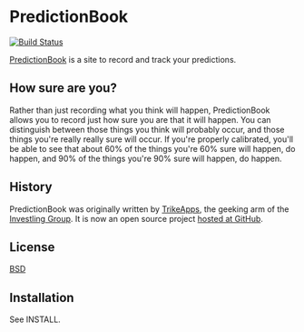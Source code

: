 PredictionBook
==============
[![Build Status](https://travis-ci.org/tricycle/predictionbook.svg?branch=add-travis-yml)](https://travis-ci.org/tricycle/predictionbook)

[PredictionBook](http://predictionbook.com/) is a site to record and
track your predictions.

## How sure are you?

Rather than just recording what you think will happen, PredictionBook
allows you to record just how sure you are that it will happen. You can
distinguish between those things you think will probably occur, and
those things you're really really sure will occur. If you're properly
calibrated, you'll be able to see that about 60% of the things you're
60% sure will happen, do happen, and 90% of the things you're 90% sure
will happen, do happen.

## History

PredictionBook was originally written by
[TrikeApps](http://trikeapps.com/), the geeking arm of the [Investling
Group](http://investling.com/). It is now an open source project [hosted
at GitHub](https://github.com/tricycle/predictionbook).

## License

[BSD](http://creativecommons.org/licenses/BSD/)

## Installation

See INSTALL.